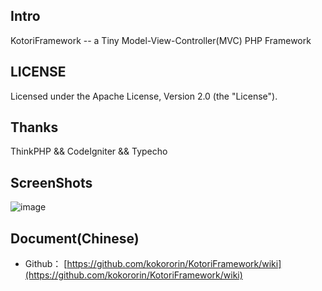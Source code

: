 ## Intro

KotoriFramework -- a Tiny Model-View-Controller(MVC) PHP Framework

## LICENSE

Licensed under the Apache License, Version 2.0 (the "License").

## Thanks

ThinkPHP && CodeIgniter && Typecho

## ScreenShots

![image](https://raw.githubusercontent.com/kokororin/KotoriFramework/master/Public/img/screenshot.jpg)

## Document(Chinese)

* Github： [https://github.com/kokororin/KotoriFramework/wiki](https://github.com/kokororin/KotoriFramework/wiki)